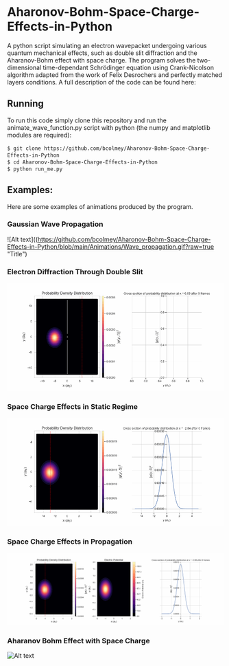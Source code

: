 # Aharonov-Bohm-Space-Charge-Effects-in-Python
A python script simulating an electron wavepacket undergoing various quantum mechanical effects, such as double slit diffraction and the Aharanov-Bohm effect with space charge. The program solves the two-dimensional time-dependant Schrödinger equation using Crank-Nicolson algorithm adapted from the work of Felix Desrochers and perfectly matched layers conditions. A full description of the code can be found here:

## Running

To run this code simply clone this repository and run the animate_wave_function.py script with python (the numpy and matplotlib modules are required):
 
```
$ git clone https://github.com/bcolmey/Aharonov-Bohm-Space-Charge-Effects-in-Python
$ cd Aharonov-Bohm-Space-Charge-Effects-in-Python
$ python run_me.py 
```

## Examples:

Here are some examples of animations produced by the program. 
### Gaussian Wave Propagation
![Alt text]((https://github.com/bcolmey/Aharonov-Bohm-Space-Charge-Effects-in-Python/blob/main/Animations/Wave_propagation.gif?raw=true "Title")

### Electron Diffraction Through Double Slit
![Alt text](https://github.com/bcolmey/Aharonov-Bohm-Space-Charge-Effects-in-Python/blob/main/Animations/Diffraction.gif?raw=true "Title")

### Space Charge Effects in Static Regime
![Alt text](https://github.com/bcolmey/Aharonov-Bohm-Space-Charge-Effects-in-Python/blob/main/Animations/Wave_propagation.gif?raw=true "Title")

### Space Charge Effects in Propagation
![Alt text](https://github.com/bcolmey/Aharonov-Bohm-Space-Charge-Effects-in-Python/blob/main/Animations/Space_charge_moving.gif?raw=true "Title")

### Aharanov Bohm Effect with Space Charge
![Alt text](https://github.com/bcolmey/Aharonov-Bohm-Space-Charge-Effects-in-Python/blob/main/Animations/AB_demonstration.gif?raw=true "Title")
